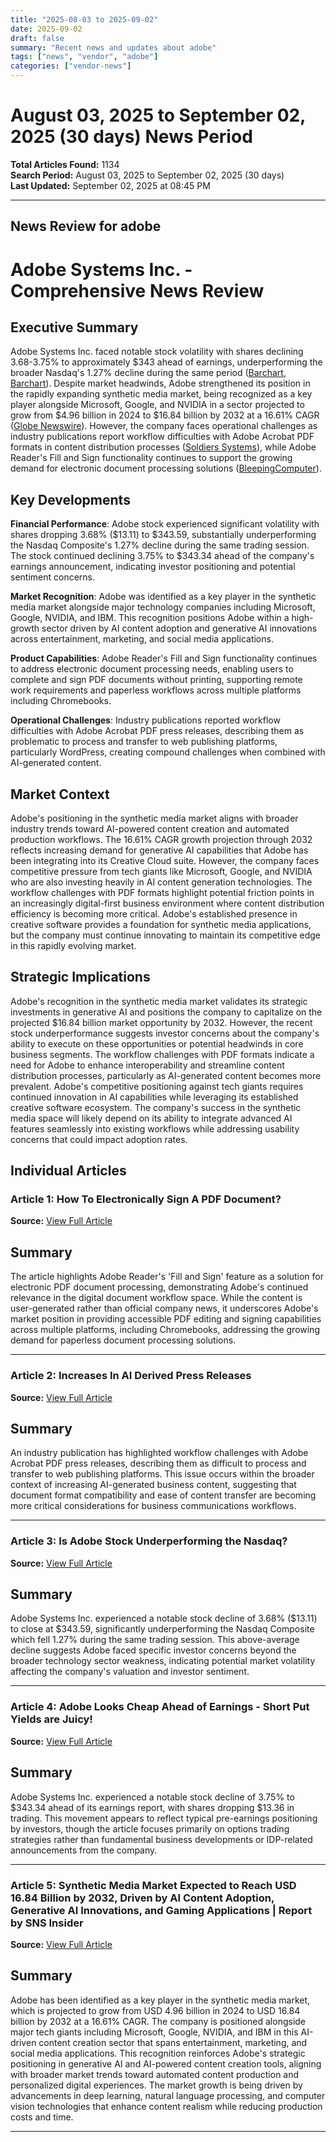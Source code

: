 ```yaml
---
title: "2025-08-03 to 2025-09-02"
date: 2025-09-02
draft: false
summary: "Recent news and updates about adobe"
tags: ["news", "vendor", "adobe"]
categories: ["vendor-news"]
---
```


# August 03, 2025 to September 02, 2025 (30 days) News Period 

**Total Articles Found:** 1134  
**Search Period:** August 03, 2025 to September 02, 2025 (30 days)  
**Last Updated:** September 02, 2025 at 08:45 PM

---

## News Review for adobe

# Adobe Systems Inc. - Comprehensive News Review

## Executive Summary

Adobe Systems Inc. faced notable stock volatility with shares declining 3.68-3.75% to approximately $343 ahead of earnings, underperforming the broader Nasdaq's 1.27% decline during the same period ([Barchart](https://www.barchart.com/story/news/34520152/is-adobe-stock-underperforming-the-nasdaq), [Barchart](https://www.barchart.com/story/news/34520078/adobe-looks-cheap-ahead-of-earnings-short-put-yields-are-juicy)). Despite market headwinds, Adobe strengthened its position in the rapidly expanding synthetic media market, being recognized as a key player alongside Microsoft, Google, and NVIDIA in a sector projected to grow from $4.96 billion in 2024 to $16.84 billion by 2032 at a 16.61% CAGR ([Globe Newswire](https://www.globenewswire.com/news-release/2025/09/01/3142180/0/en/Synthetic-Media-Market-Expected-to-Reach-USD-16-84-Billion-by-2032-Driven-by-AI-Content-Adoption-Generative-AI-Innovations-and-Gaming-Applications-Report-by-SNS-Insider.html)). However, the company faces operational challenges as industry publications report workflow difficulties with Adobe Acrobat PDF formats in content distribution processes ([Soldiers Systems](https://soldiersystems.net/2025/09/01/increases-in-ai-press-releases/)), while Adobe Reader's Fill and Sign functionality continues to support the growing demand for electronic document processing solutions ([BleepingComputer](https://www.bleepingcomputer.com/forums/t/810446/how-to-electronically-sign-a-pdf-document/)).

## Key Developments

**Financial Performance**: Adobe stock experienced significant volatility with shares dropping 3.68% ($13.11) to $343.59, substantially underperforming the Nasdaq Composite's 1.27% decline during the same trading session. The stock continued declining 3.75% to $343.34 ahead of the company's earnings announcement, indicating investor positioning and potential sentiment concerns.

**Market Recognition**: Adobe was identified as a key player in the synthetic media market alongside major technology companies including Microsoft, Google, NVIDIA, and IBM. This recognition positions Adobe within a high-growth sector driven by AI content adoption and generative AI innovations across entertainment, marketing, and social media applications.

**Product Capabilities**: Adobe Reader's Fill and Sign functionality continues to address electronic document processing needs, enabling users to complete and sign PDF documents without printing, supporting remote work requirements and paperless workflows across multiple platforms including Chromebooks.

**Operational Challenges**: Industry publications reported workflow difficulties with Adobe Acrobat PDF press releases, describing them as problematic to process and transfer to web publishing platforms, particularly WordPress, creating compound challenges when combined with AI-generated content.

## Market Context

Adobe's positioning in the synthetic media market aligns with broader industry trends toward AI-powered content creation and automated production workflows. The 16.61% CAGR growth projection through 2032 reflects increasing demand for generative AI capabilities that Adobe has been integrating into its Creative Cloud suite. However, the company faces competitive pressure from tech giants like Microsoft, Google, and NVIDIA who are also investing heavily in AI content generation technologies. The workflow challenges with PDF formats highlight potential friction points in an increasingly digital-first business environment where content distribution efficiency is becoming more critical. Adobe's established presence in creative software provides a foundation for synthetic media applications, but the company must continue innovating to maintain its competitive edge in this rapidly evolving market.

## Strategic Implications

Adobe's recognition in the synthetic media market validates its strategic investments in generative AI and positions the company to capitalize on the projected $16.84 billion market opportunity by 2032. However, the recent stock underperformance suggests investor concerns about the company's ability to execute on these opportunities or potential headwinds in core business segments. The workflow challenges with PDF formats indicate a need for Adobe to enhance interoperability and streamline content distribution processes, particularly as AI-generated content becomes more prevalent. Adobe's competitive positioning against tech giants requires continued innovation in AI capabilities while leveraging its established creative software ecosystem. The company's success in the synthetic media space will likely depend on its ability to integrate advanced AI features seamlessly into existing workflows while addressing usability concerns that could impact adoption rates.

## Individual Articles

### Article 1: How To Electronically Sign A PDF Document?

**Source:** [View Full Article](https://www.bleepingcomputer.com/forums/t/810446/how-to-electronically-sign-a-pdf-document/)

## Summary

The article highlights Adobe Reader's 'Fill and Sign' feature as a solution for electronic PDF document processing, demonstrating Adobe's continued relevance in the digital document workflow space. While the content is user-generated rather than official company news, it underscores Adobe's market position in providing accessible PDF editing and signing capabilities across multiple platforms, including Chromebooks, addressing the growing demand for paperless document processing solutions.



---

### Article 2: Increases In AI Derived Press Releases

**Source:** [View Full Article](https://soldiersystems.net/2025/09/01/increases-in-ai-press-releases/)

## Summary

An industry publication has highlighted workflow challenges with Adobe Acrobat PDF press releases, describing them as difficult to process and transfer to web publishing platforms. This issue occurs within the broader context of increasing AI-generated business content, suggesting that document format compatibility and ease of content transfer are becoming more critical considerations for business communications workflows.



---

### Article 3: Is Adobe Stock Underperforming the Nasdaq?

**Source:** [View Full Article](https://www.barchart.com/story/news/34520152/is-adobe-stock-underperforming-the-nasdaq)

## Summary

Adobe Systems Inc. experienced a notable stock decline of 3.68% ($13.11) to close at $343.59, significantly underperforming the Nasdaq Composite which fell 1.27% during the same trading session. This above-average decline suggests Adobe faced specific investor concerns beyond the broader technology sector weakness, indicating potential market volatility affecting the company's valuation and investor sentiment.



---

### Article 4: Adobe Looks Cheap Ahead of Earnings - Short Put Yields are Juicy!

**Source:** [View Full Article](https://www.barchart.com/story/news/34520078/adobe-looks-cheap-ahead-of-earnings-short-put-yields-are-juicy)

## Summary

Adobe Systems Inc. experienced a notable stock decline of 3.75% to $343.34 ahead of its earnings report, with shares dropping $13.36 in trading. This movement appears to reflect typical pre-earnings positioning by investors, though the article focuses primarily on options trading strategies rather than fundamental business developments or IDP-related announcements from the company.



---

### Article 5: Synthetic Media Market Expected to Reach USD 16.84 Billion by 2032, Driven by AI Content Adoption, Generative AI Innovations, and Gaming Applications | Report by SNS Insider

**Source:** [View Full Article](https://www.globenewswire.com/news-release/2025/09/01/3142180/0/en/Synthetic-Media-Market-Expected-to-Reach-USD-16-84-Billion-by-2032-Driven-by-AI-Content-Adoption-Generative-AI-Innovations-and-Gaming-Applications-Report-by-SNS-Insider.html)

## Summary

Adobe has been identified as a key player in the synthetic media market, which is projected to grow from USD 4.96 billion in 2024 to USD 16.84 billion by 2032 at a 16.61% CAGR. The company is positioned alongside major tech giants including Microsoft, Google, NVIDIA, and IBM in this AI-driven content creation sector that spans entertainment, marketing, and social media applications. This recognition reinforces Adobe's strategic positioning in generative AI and AI-powered content creation tools, aligning with broader market trends toward automated content production and personalized digital experiences. The market growth is being driven by advancements in deep learning, natural language processing, and computer vision technologies that enhance content realism while reducing production costs and time.





---

